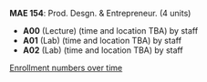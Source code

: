**MAE 154**: Prod. Desgn. & Entrepreneur. (4 units)

- **A00** (Lecture) (time and location TBA) by staff
- **A01** (Lab) (time and location TBA) by staff
- **A02** (Lab) (time and location TBA) by staff

[Enrollment numbers over time](./MAE154.tsv)

